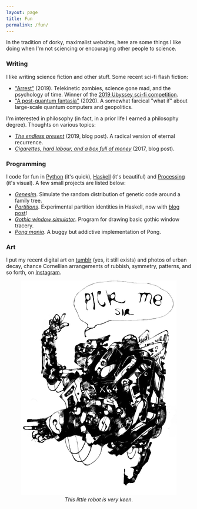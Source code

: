 ```yaml
---
layout: page
title: Fun
permalink: /fun/
---
```


In the tradition of dorky, maximalist websites, here are some things I like doing when I'm not sciencing or encouraging other
people to science.

### Writing

I like writing science fiction and other stuff. Some recent sci-fi flash fiction:

- ["Arrest"]({{hapax.github.io}}/assets/arrest.pdf) (2019). Telekinetic
zombies, science gone mad, and the psychology of time. Winner of the
[2019 Ubyssey sci-fi competition](https://www.ubyssey.ca/science/arrestee-sci-fi-winner-2019/).
- ["A post-quantum fantasia"]({{hapax.github.io}}/assets/pqf.pdf)
(2020). A somewhat farcical "what if" about large-scale quantum
computers and geopolitics.

I'm interested in philosophy (in fact, in a prior life I earned a
philosophy degree). Thoughts on various topics:

- [*The endless present*](https://hapax.github.io/philosophy/physics/psychology-time/)
  (2019, blog post). A radical version of eternal recurrence.
- [*Cigarettes, hard labour, and a box full of money*](https://hapax.github.io/philosophy/prisoners/) (2017, blog post).

### Programming

I code for fun in [Python](https://www.python.org/)
(it's quick), [Haskell](https://www.haskell.org/) (it's beautiful) and
[Processing](https://processing.org/) (it's visual). A few small
projects are listed below:

- [*Genesim*](https://github.com/hapax/genesim). Simulate the random
distribution of genetic code around a family tree.
- [*Partitions*](https://github.com/hapax/haskell-partitions). Experimental
  partition identities in Haskell, now with [blog post](https://hapax.github.io/mathematics/programming/haskell-partition/)!
- [*Gothic window simulator*](https://www.openprocessing.org/sketch/571835). Program for drawing basic gothic window tracery.
- [*Pong mania*](https://www.openprocessing.org/sketch/590092). A
  buggy but addictive implementation of Pong. <!-- of which I am inordinately proud.-->

### Art

I put my recent digital art on [tumblr](https://caedrix.tumblr.com/)
(yes, it still exists) and photos of urban decay, chance Cornellian
arrangements of rubbish, symmetry, patterns, and so forth, on
[Instagram](https://www.instagram.com/dr__abe/).

<figure>
 <div style="text-align:center"><img src ="/images/x64.png" />
 <figcaption><i>This little robot is very keen.</i></figcaption>
 	 </div>
  </figure>
